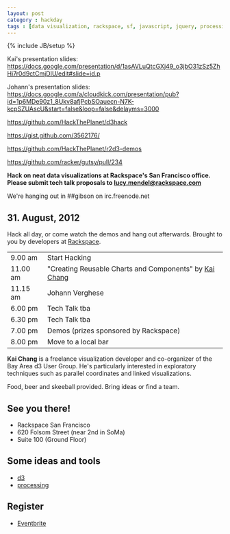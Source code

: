 ```yaml
---
layout: post
category : hackday
tags : [data visualization, rackspace, sf, javascript, jquery, processing, java, python]
---
```

{% include JB/setup %}

Kai's presentation slides: https://docs.google.com/presentation/d/1asAVLuQtcGXj49_o3jbO31zSz5ZhHi7r0d9ctCmjDIU/edit#slide=id.p

Johann's presentation slides: https://docs.google.com/a/cloudkick.com/presentation/pub?id=1p6MDe90z1_8Ukv8afjPcbSOauecn-N7K-kcpSZUAscU&start=false&loop=false&delayms=3000


https://github.com/HackThePlanet/d3hack

https://gist.github.com/3562176/

https://github.com/HackThePlanet/r2d3-demos

https://github.com/racker/gutsy/pull/234

<div class="topinfo center alert"><b>Hack on neat data visualizations at Rackspace's San Francisco office.</b></div>

<div class="topinfo center alert alert-warning"><b>Please submit tech talk proposals to <a href="mailto:lucy.mendel@rackspace.com">lucy.mendel@rackspace.com</a></b></div>

We're hanging out in ##gibson on irc.freenode.net

## 31. August, 2012

Hack all day, or come watch the demos and hang out afterwards. Brought to you by developers at <a href="http://rackspace.com">Rackspace</a>.

<table class="table table-bordered table-striped">
  <thead></thead>
  <tbody>
  <tr><td>9.00 <span class="light">am</span></td><td>Start Hacking</td></tr>
  <tr><td>11.00  <span class="light">am</span></td><td>"Creating Reusable Charts and Components" by <a href="http://exposedata.com/">Kai Chang</a></td></tr>
  <tr><td>11.15  <span class="light">am</span></td><td>Johann Verghese</td></tr>
  <tr><td>6.00  <span class="light">pm</span></td><td>Tech Talk tba</td></tr>
  <tr><td>6.30  <span class="light">pm</span></td><td>Tech Talk tba</td></tr>
  <tr><td>7.00  <span class="light">pm</span></td><td>Demos (prizes sponsored by Rackspace)</td></tr>
  <tr><td>8.00  <span class="light">pm</span></td><td>Move to a local bar</td></tr>
  </tbody>
</table>

<p><b>Kai Chang</b> is a freelance visualization developer and co-organizer of the Bay
Area d3 User Group. He's particularly interested in exploratory
techniques such as parallel coordinates and linked visualizations.</p>

Food, beer and skeeball provided. Bring ideas or find a team.

## See you there!

<ul class="unstyled">
  <li>Rackspace San Francisco</li>
  <li>620 Folsom Street (near 2nd in SoMa)</li>
  <li>Suite 100 (Ground Floor)</li>
</ul>

## Some ideas and tools

<ul>
  <li><a href="http://mbostock.github.com/d3/">d3</a></li>
  <li><a href="http://processing.org/">processing</a></li>
</ul>

## Register

- [Eventbrite](http://datavizhackday.eventbrite.com/ )
